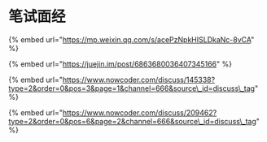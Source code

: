 # 笔试面经

{% embed url="https://mp.weixin.qq.com/s/acePzNpkHISLDkaNc-8vCA" %}

{% embed url="https://juejin.im/post/6863680036407345166" %}

{% embed url="https://www.nowcoder.com/discuss/145338?type=2&order=0&pos=3&page=1&channel=666&source\_id=discuss\_tag" %}

{% embed url="https://www.nowcoder.com/discuss/209462?type=2&order=0&pos=6&page=2&channel=666&source\_id=discuss\_tag" %}





